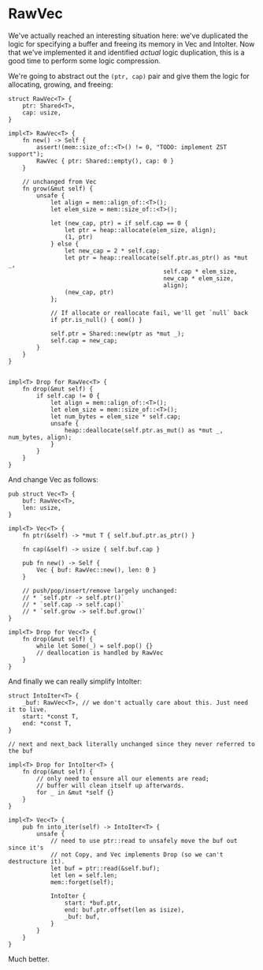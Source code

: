 
# RawVec

We've actually reached an interesting situation here: we've duplicated the logic
for specifying a buffer and freeing its memory in Vec and IntoIter. Now that
we've implemented it and identified *actual* logic duplication, this is a good
time to perform some logic compression.

We're going to abstract out the `(ptr, cap)` pair and give them the logic for
allocating, growing, and freeing:

```rust,ignore
struct RawVec<T> {
    ptr: Shared<T>,
    cap: usize,
}

impl<T> RawVec<T> {
    fn new() -> Self {
        assert!(mem::size_of::<T>() != 0, "TODO: implement ZST support");
        RawVec { ptr: Shared::empty(), cap: 0 }
    }

    // unchanged from Vec
    fn grow(&mut self) {
        unsafe {
            let align = mem::align_of::<T>();
            let elem_size = mem::size_of::<T>();

            let (new_cap, ptr) = if self.cap == 0 {
                let ptr = heap::allocate(elem_size, align);
                (1, ptr)
            } else {
                let new_cap = 2 * self.cap;
                let ptr = heap::reallocate(self.ptr.as_ptr() as *mut _,
                                            self.cap * elem_size,
                                            new_cap * elem_size,
                                            align);
                (new_cap, ptr)
            };

            // If allocate or reallocate fail, we'll get `null` back
            if ptr.is_null() { oom() }

            self.ptr = Shared::new(ptr as *mut _);
            self.cap = new_cap;
        }
    }
}


impl<T> Drop for RawVec<T> {
    fn drop(&mut self) {
        if self.cap != 0 {
            let align = mem::align_of::<T>();
            let elem_size = mem::size_of::<T>();
            let num_bytes = elem_size * self.cap;
            unsafe {
                heap::deallocate(self.ptr.as_mut() as *mut _, num_bytes, align);
            }
        }
    }
}
```

And change Vec as follows:

```rust,ignore
pub struct Vec<T> {
    buf: RawVec<T>,
    len: usize,
}

impl<T> Vec<T> {
    fn ptr(&self) -> *mut T { self.buf.ptr.as_ptr() }

    fn cap(&self) -> usize { self.buf.cap }

    pub fn new() -> Self {
        Vec { buf: RawVec::new(), len: 0 }
    }

    // push/pop/insert/remove largely unchanged:
    // * `self.ptr -> self.ptr()`
    // * `self.cap -> self.cap()`
    // * `self.grow -> self.buf.grow()`
}

impl<T> Drop for Vec<T> {
    fn drop(&mut self) {
        while let Some(_) = self.pop() {}
        // deallocation is handled by RawVec
    }
}
```

And finally we can really simplify IntoIter:

```rust,ignore
struct IntoIter<T> {
    _buf: RawVec<T>, // we don't actually care about this. Just need it to live.
    start: *const T,
    end: *const T,
}

// next and next_back literally unchanged since they never referred to the buf

impl<T> Drop for IntoIter<T> {
    fn drop(&mut self) {
        // only need to ensure all our elements are read;
        // buffer will clean itself up afterwards.
        for _ in &mut *self {}
    }
}

impl<T> Vec<T> {
    pub fn into_iter(self) -> IntoIter<T> {
        unsafe {
            // need to use ptr::read to unsafely move the buf out since it's
            // not Copy, and Vec implements Drop (so we can't destructure it).
            let buf = ptr::read(&self.buf);
            let len = self.len;
            mem::forget(self);

            IntoIter {
                start: *buf.ptr,
                end: buf.ptr.offset(len as isize),
                _buf: buf,
            }
        }
    }
}
```

Much better.
